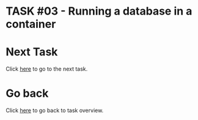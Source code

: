 # TASK #03 - Running a database in a container

# Next Task

Click [here](TASK-04.md) to go to the next task.

# Go back

Click [here](../README.md) to go back to task overview.

